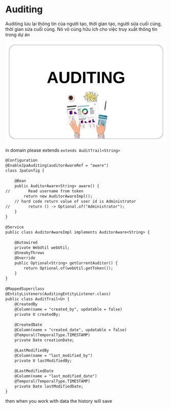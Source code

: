 # Auditing

Auditing lưu lại thông tin của người tạo, thời gian tạo, người sửa cuối cùng, thời gian sửa cuối cùng. Nó vô cùng hữu ích cho việc truy xuất thông tin trong dự án 

![img.png](img/auditing.jpg)


in domain please extends `extends AuditTrail<String>`

```text
@Configuration
@EnableJpaAuditing(auditorAwareRef = "aware")
class JpaConfig {

    @Bean
    public AuditorAware<String> aware() {
//        Read username from token
        return new AuditorAwareImpl();
    // hard code return value of user id is Administrator
//        return () -> Optional.of("Administrator");
    }
}

@Service
public class AuditorAwareImpl implements AuditorAware<String> {

    @Autowired
    private WebUtil webUtil;
    @SneakyThrows
    @Override
    public Optional<String> getCurrentAuditor() {
        return Optional.of(webUtil.getToken());
    }
}

@MappedSuperclass
@EntityListeners(AuditingEntityListener.class)
public class AuditTrail<U> {
    @CreatedBy
    @Column(name = "created_by", updatable = false)
    private U createdBy;

    @CreatedDate
    @Column(name = "created_date", updatable = false)
    @Temporal(TemporalType.TIMESTAMP)
    private Date creationDate;

    @LastModifiedBy
    @Column(name = "last_modified_by")
    private U lastModifiedBy;

    @LastModifiedDate
    @Column(name = "last_modified_date")
    @Temporal(TemporalType.TIMESTAMP)
    private Date lastModifiedDate;
}
```

then when you work with data the history will save

